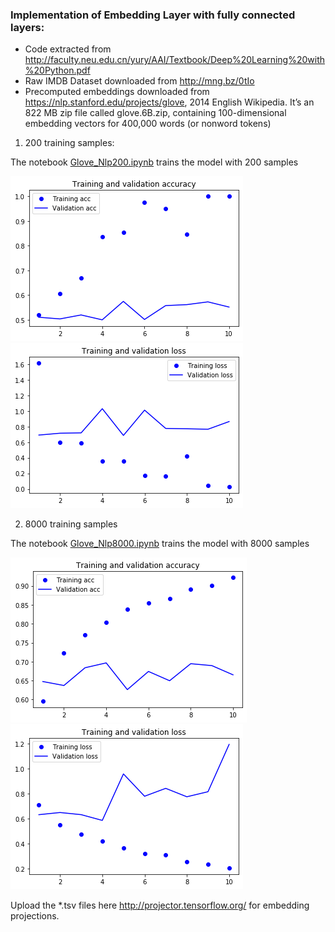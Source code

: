 
### Implementation of Embedding Layer with fully connected layers:
- Code extracted from http://faculty.neu.edu.cn/yury/AAI/Textbook/Deep%20Learning%20with%20Python.pdf
- Raw IMDB Dataset downloaded from  http://mng.bz/0tIo 
- Precomputed embeddings downloaded from https://nlp.stanford.edu/projects/glove, 2014 English Wikipedia. It’s an 822 MB zip file called glove.6B.zip, containing 100-dimensional embedding vectors for 400,000 words (or nonword tokens)


1. 200 training samples:

The notebook [Glove_Nlp200.ipynb](Glove_Nlp200.ipynb) trains the model with 200 samples 

![200 samples](nlp200acc.png)
![200 samples](nlp200loss.png)

2. 8000 training samples

The notebook [Glove_Nlp8000.ipynb](Glove_Nlp8000.ipynb) trains the model with 8000 samples 

![8000 samples](nlp8000acc.png)
![8000 samples](nlp8000loss.png)

Upload the *.tsv files here http://projector.tensorflow.org/ for embedding projections.
